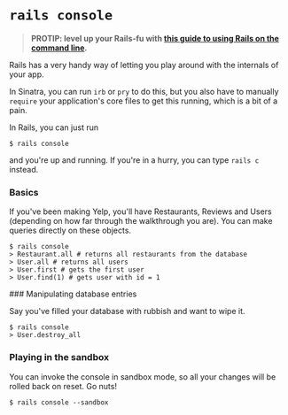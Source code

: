 # `rails console`

> **PROTIP: level up your Rails-fu with [this guide to using Rails on the command line](http://guides.rubyonrails.org/command_line.html).**

Rails has a very handy way of letting you play around with the internals of your app.

In Sinatra, you can run `irb` or `pry` to do this, but you also have to manually `require` your application's core files to get this running, which is a bit of a pain.

In Rails, you can just run 

`$ rails console`

and you're up and running. If you're in a hurry, you can type `rails c` instead. 

### Basics

If you've been making Yelp, you'll have Restaurants, Reviews and Users (depending on how far through the walkthrough you are). You can make queries directly on these objects.

```shell
$ rails console
> Restaurant.all # returns all restaurants from the database
> User.all # returns all users
> User.first # gets the first user
> User.find(1) # gets user with id = 1
```

### Manipulating database entries

Say you've filled your database with rubbish and want to wipe it.

```shell
$ rails console
> User.destroy_all
```

### Playing in the sandbox

You can invoke the console in sandbox mode, so all your changes will be rolled back on reset. Go nuts!

```shell
$ rails console --sandbox
```

